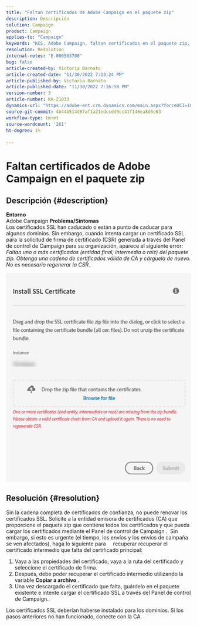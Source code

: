 ```yaml
---
title: "Faltan certificados de Adobe Campaign en el paquete zip"
description: Descripción
solution: Campaign
product: Campaign
applies-to: "Campaign"
keywords: "KCS, Adobe Campaign, faltan certificados en el paquete zip, ssl, dominio, panel de control"
resolution: Resolution
internal-notes: "E-000503700"
bug: false
article-created-by: Victoria Barnato
article-created-date: "11/30/2022 7:13:24 PM"
article-published-by: Victoria Barnato
article-published-date: "11/30/2022 7:16:58 PM"
version-number: 3
article-number: KA-21033
dynamics-url: "https://adobe-ent.crm.dynamics.com/main.aspx?forceUCI=1&pagetype=entityrecord&etn=knowledgearticle&id=5b5a340b-e370-ed11-9561-6045bd006a22"
source-git-commit: 4b44b514d87af1a21edccdd9cc41f146ea8d6e63
workflow-type: tm+mt
source-wordcount: '261'
ht-degree: 1%

---
```


# Faltan certificados de Adobe Campaign en el paquete zip

## Descripción {#description}

<b>Entorno</b>
 <br>
Adobe Campaign
<b>Problema/Síntomas</b>
 <br>
Los certificados SSL han caducado o están a punto de caducar para algunos dominios. Sin embargo, cuando intenta cargar un certificado SSL para la solicitud de firma de certificado (CSR) generada a través del Panel de control de Campaign para su organización, aparece el siguiente error: *Faltan uno o más certificados (entidad final, intermedia o raíz) del paquete zip. Obtenga una cadena de certificados válida de CA y cárguela de nuevo. No es necesario regenerar la CSR*.


![](assets/___5e5a340b-e370-ed11-9561-6045bd006a22___.png)


## Resolución {#resolution}


Sin la cadena completa de certificados de confianza, no puede renovar los certificados SSL. Solicite a la entidad emisora de certificados (CA) que proporcione el paquete zip que contiene todos los certificados y que pueda cargar los certificados mediante el Panel de control de Campaign .  Sin embargo, si esto es urgente (el tiempo, los envíos y los envíos de campaña se ven afectados), haga lo siguiente para &#x200B; &#x200B; &#x200B; &#x200B; recuperar &#x200B; recuperar el certificado intermedio que falta del certificado principal:

1. Vaya a las propiedades del certificado, vaya a la ruta del certificado y seleccione el certificado de firma.
2. Después, debe poder recuperar el certificado intermedio utilizando la variable <b>Copiar a archivo</b> .
3. Una vez descargado el certificado que falta, guárdelo en el paquete existente e intente cargar el certificado SSL a través del Panel de control de Campaign.


Los certificados SSL deberían haberse instalado para los dominios. Si los pasos anteriores no han funcionado, conecte con la CA.
